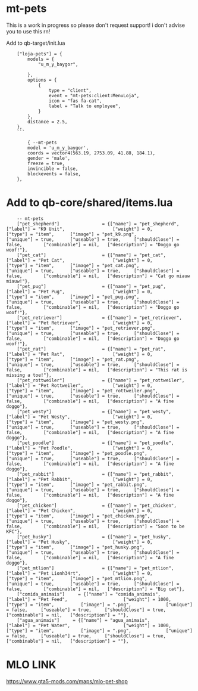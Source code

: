 # mt-pets
This is a work in progress so please don't request support! i don't advise you to use this rn!

Add to qb-target/init.lua

```
    ["loja-pets"] = {
        models = {
            "u_m_y_baygor",

        },
        options = {
            {
                type = "client",
                event = "mt-pets:client:MenuLoja",
                icon = "fas fa-cat", 
                label = "Talk to employee",
            }
        },
        distance = 2.5,
    },
    ```
    
        { --mt-pets
        model = 'u_m_y_baygor',
        coords = vector4(563.19, 2753.09, 41.88, 184.1),
        gender = 'male',
        freeze = true,
        invincible = false,
        blockevents = false,
    },
```

# Add to qb-core/shared/items.lua

```
	-- mt-pets
	["pet_shepherd"] 				= {["name"] = "pet_shepherd", 					["label"] = "K9 Unit", 					["weight"] = 0, 		["type"] = "item", 		["image"] = "pet_k9.png", 				["unique"] = true, 		["useable"] = true, 	["shouldClose"] = false,	   	["combinable"] = nil,   ["description"] = "Doggo go woof!"},
	["pet_cat"] 					= {["name"] = "pet_cat", 						["label"] = "Pet Cat", 					["weight"] = 0, 		["type"] = "item", 		["image"] = "pet_cat.png", 				["unique"] = true, 		["useable"] = true, 	["shouldClose"] = false,	   	["combinable"] = nil,   ["description"] = "Cat go miauw miauw!"},
	["pet_pug"] 					= {["name"] = "pet_pug", 						["label"] = "Pet Pug", 					["weight"] = 0, 		["type"] = "item", 		["image"] = "pet_pug.png", 				["unique"] = true, 		["useable"] = true, 	["shouldClose"] = false,	   	["combinable"] = nil,   ["description"] = "Doggo go woof!"},
	["pet_retriever"] 				= {["name"] = "pet_retriever", 					["label"] = "Pet Retriever", 			["weight"] = 0, 		["type"] = "item", 		["image"] = "pet_retriever.png", 				["unique"] = true, 		["useable"] = true, 	["shouldClose"] = false,	   	["combinable"] = nil,   ["description"] = "Doggo go woof!"},
	["pet_rat"] 					= {["name"] = "pet_rat", 						["label"] = "Pet Rat", 					["weight"] = 0, 		["type"] = "item", 		["image"] = "pet_rat.png", 				["unique"] = true, 		["useable"] = true, 	["shouldClose"] = false,	   	["combinable"] = nil,   ["description"] = "This rat is missing a toe!"},
	["pet_rottweiler"] 				= {["name"] = "pet_rottweiler", 				["label"] = "Pet Rottweiler", 			["weight"] = 0, 		["type"] = "item", 		["image"] = "pet_rottweiler.png", 				["unique"] = true, 		["useable"] = true, 	["shouldClose"] = false,	   	["combinable"] = nil,   ["description"] = "A fine doggo"},
	["pet_westy"] 					= {["name"] = "pet_westy", 						["label"] = "Pet Westy", 				["weight"] = 0, 		["type"] = "item", 		["image"] = "pet_westy.png", 				["unique"] = true, 		["useable"] = true, 	["shouldClose"] = false,	   	["combinable"] = nil,   ["description"] = "A fine doggo"},
	["pet_poodle"] 					= {["name"] = "pet_poodle", 					["label"] = "Pet Poodle", 				["weight"] = 0, 		["type"] = "item", 		["image"] = "pet_poodle.png", 				["unique"] = true, 		["useable"] = true, 	["shouldClose"] = false,	   	["combinable"] = nil,   ["description"] = "A fine doggo"},
	["pet_rabbit"] 					= {["name"] = "pet_rabbit", 					["label"] = "Pet Rabbit", 				["weight"] = 0, 		["type"] = "item", 		["image"] = "pet_rabbit.png", 				["unique"] = true, 		["useable"] = true, 	["shouldClose"] = false,	   	["combinable"] = nil,   ["description"] = "A fine doggo"},
	["pet_chicken"] 				= {["name"] = "pet_chicken", 					["label"] = "Pet Chicken", 				["weight"] = 0, 		["type"] = "item", 		["image"] = "pet_chicken.png", 				["unique"] = true, 		["useable"] = true, 	["shouldClose"] = false,	   	["combinable"] = nil,   ["description"] = "Soon to be KFC"},
	["pet_husky"] 					= {["name"] = "pet_husky", 						["label"] = "Pet Husky", 				["weight"] = 0, 		["type"] = "item", 		["image"] = "pet_husky.png", 				["unique"] = true, 		["useable"] = true, 	["shouldClose"] = false,	   	["combinable"] = nil,   ["description"] = "A fine doggo"},
	["pet_mtlion"] 					= {["name"] = "pet_mtlion", 					["label"] = "Pet Lionh34rt", 			["weight"] = 0, 		["type"] = "item", 		["image"] = "pet_mtlion.png", 				["unique"] = true, 		["useable"] = true, 	["shouldClose"] = false,	   	["combinable"] = nil,   ["description"] = "Big cat"},
	["comida_animais"]     = {["name"] = "comida_animais", 				    ["label"] = "Pet Feed", 					["weight"] = 1000, 		["type"] = "item", 			["image"] = ".png", 		    ["unique"] = false, 	["useable"] = true, 	["shouldClose"] = true,    ["combinable"] = nil,   ["description"] = ""},
	["agua_animais"]     = {["name"] = "agua_animais", 				    ["label"] = "Pet Water", 					["weight"] = 1000, 		["type"] = "item", 			["image"] = ".png", 		    ["unique"] = false, 	["useable"] = true, 	["shouldClose"] = true,    ["combinable"] = nil,   ["description"] = ""},

```

# MLO LINK

https://www.gta5-mods.com/maps/mlo-pet-shop
